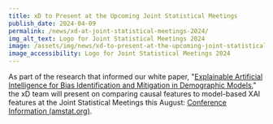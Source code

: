 ```yaml
---
title: xD to Present at the Upcoming Joint Statistical Meetings
publish_date: 2024-04-09
permalink: /news/xd-at-joint-statistical-meetings-2024/
img_alt_text: Logo for Joint Statistical Meetings 2024
image: /assets/img/news/xd-to-present-at-the-upcoming-joint-statistical-meetings.jpg
image_accessibility: Logo for Joint Statistical Meetings 2024
---
```

<p>
  As part of the research that informed our white paper, "<a href="https://www.census.gov/library/working-papers/2024/demo/SEHSD-WP2024-02.html" target="_blank">Explainable Artificial Intelligence for Bias Identification and Mitigation in Demographic Models</a>," the xD team will present on comparing causal features to model-based XAI features at the Joint Statistical Meetings this August: <a href="https://ww2.amstat.org/meetings/jsm/2024/conferenceinfo.cfm" target="_blank">Conference Information (amstat.org)</a>.
</p>